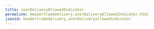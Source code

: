 ```yaml
---
title: overDeliveryAllowedIndicator
permalink: HeaderTradeDelivery.overDeliveryAllowedIndicator.html
jsonid: headertradedelivery_overdeliveryallowedindicator
---
```

